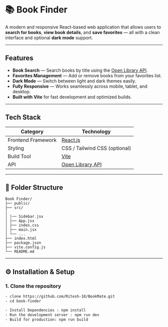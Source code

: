# 📚 Book Finder

A modern and responsive React-based web application that allows users to **search for books**, **view book details**, and **save favorites** — all with a clean interface and optional **dark mode** support.

---

## Features

-  **Book Search** — Search books by title using the [Open Library API](https://openlibrary.org/dev/docs/api/search).  
- **Favorites Management** — Add or remove books from your favorites list.  
- **Dark Mode** — Switch between light and dark themes easily.  
- **Fully Responsive** — Works seamlessly across mobile, tablet, and desktop.  
- **Built with Vite** for fast development and optimized builds.

---

## Tech Stack

| Category | Technology |
|-----------|-------------|
| Frontend Framework | [React.js](https://react.dev/) |
| Styling | CSS / Tailwind CSS (optional) |
| Build Tool | [Vite](https://vitejs.dev/) |
| API | [Open Library API](https://openlibrary.org/developers/api) |

---

## 📂 Folder Structure

```
Book Finder/
├── public/
├── src/
│ 
│ |── Sidebar.jsx
│ ├── App.jsx
│ ├── index.css
│ ├── main.jsx
│ └── ...
├── index.html
├── package.json
├── vite.config.js
└── README.md
```

---

## ⚙️ Installation & Setup

### 1. Clone the repository
```bash
- clone https://github.com/Ritesh-18/BookMate.git
- cd book-finder

- Install Dependencies : npm install
- Run the development server : npm run dev 
- Build for production: npm run build
```

